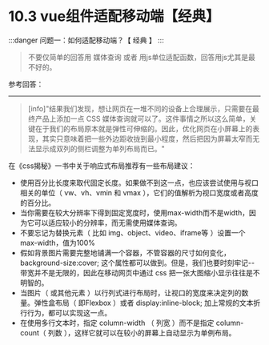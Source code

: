 # 10.3 vue组件适配移动端【经典】

:::danger 问题一：如何适配移动端？【 经典 】
:::

> 不要仅简单的回答用 媒体查询 或者 用js单位适配函数，回答用js尤其是最不好的。

参考回答：

* * * * *

>[info]"结果我们发现，想让网页在一堆不同的设备上合理展示，只需要在最终产品上添加一点 CSS 媒体查询就可以了。这件事情之所以这么简单，关键在于我们的布局原本就是弹性可伸缩的。因此，优化网页在小屏幕上的表现，其实只意味着把一些外边距收拢到最小程度，然后把因为屏幕太窄而无法显示成双列的侧栏调整为单列布局而已。"

在《css揭秘》一书中关于响应式布局推荐有一些布局建议：

* 使用百分比长度来取代固定长度。如果做不到这一点，也应该尝试使用与视口相关的单位（ vw、vh、vmin 和 vmax ），它们的值解析为视口宽度或者高度的百分比。
* 当你需要在较大分辨率下得到固定宽度时，使用max-width而不是width，因为它可以适应较小的分辨率，而无需使用媒体查询。
* 不要忘记为替换元素（ 比如 img、object、video、iframe等 ）设置一个 max-width，值为100%
* 假如背景图片需要完整地铺满一个容器，不管容器的尺寸如何变化，background-size:cover; 这个属性都可以做到。但是，我们也要时刻牢记--带宽并不是无限的，因此在移动网页中通过 css 把一张大图缩小显示往往是不明智的。
* 当图片（ 或其他元素 ）以行列式进行布局时，让视口的宽度来决定列的数量。弹性盒布局（ 即Flexbox ）或者 display:inline-block; 加上常规的文本折行行为，都可以实现这一点。
* 在使用多行文本时，指定 column-width （ 列宽 ）而不是指定 column-count（ 列数 ），这样它就可以在较小的屏幕上自动显示为单例布局。